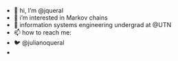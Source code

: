 - 👋 hi, I’m @jqueral
- 👀 i’m interested in Markov chains
- 🌱 information systems engineering undergrad at @UTN
- 📫 how to reach me:
- 🐦 @julianoqueral
- 


